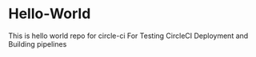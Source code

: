 # Hello-World
This is hello world repo for circle-ci
For Testing
CircleCI
Deployment and Building pipelines
